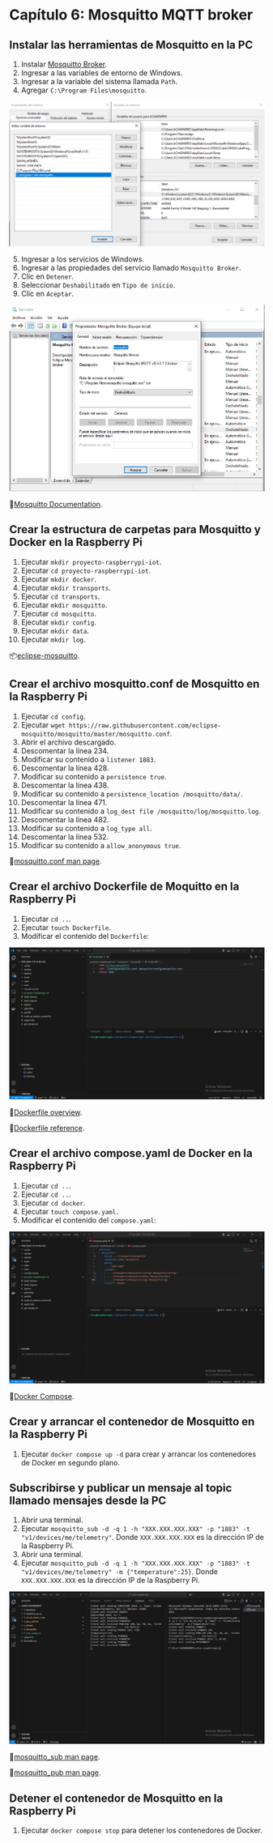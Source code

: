 # Capítulo 6: Mosquitto MQTT broker

## Instalar las herramientas de Mosquitto en la PC

1. Instalar [Mosquitto Broker](https://mosquitto.org/download/).
2. Ingresar a las variables de entorno de Windows.
3. Ingresar a la variable del sistema llamada `Path`.
4. Agregar `C:\Program Files\mosquitto`.

![Variable Path](1.png)

5. Ingresar a los servicios de Windows.
6. Ingresar a las propiedades del servicio llamado `Mosquitto Broker`.
7. Clic en `Detener`.
8. Seleccionar `Deshabilitado` en `Tipo de inicio`.
9. Clic en `Aceptar`.

![Servicio Mosquitto Broker](2.png)

📝[Mosquitto Documentation](https://mosquitto.org/documentation/).

## Crear la estructura de carpetas para Mosquitto y Docker en la Raspberry Pi

1. Ejecutar `mkdir proyecto-raspberrypi-iot`.
2. Ejecutar `cd proyecto-raspberrypi-iot`.
3. Ejecutar `mkdir docker`.
4. Ejecutar `mkdir transports`.
5. Ejecutar `cd transports`.
6. Ejecutar `mkdir mosquitto`.
7. Ejecutar `cd mosquitto`.
8. Ejecutar `mkdir config`.
9. Ejecutar `mkdir data`.
10. Ejecutar `mkdir log`.

📦[eclipse-mosquitto](https://hub.docker.com/_/eclipse-mosquitto).

## Crear el archivo mosquitto.conf de Mosquitto en la Raspberry Pi

1. Ejecutar `cd config`.
2. Ejecutar `wget https://raw.githubusercontent.com/eclipse-mosquitto/mosquitto/master/mosquitto.conf`.
3. Abrir el archivo descargado.
4. Descomentar la línea 234.
5. Modificar su contenido a `listener 1883`.
6. Descomentar la línea 428.
7. Modificar su contenido a `persistence true`.
8. Descomentar la línea 438.
9. Modificar su contenido a `persistence_location /mosquitto/data/`.
10. Descomentar la línea 471.
11. Modificar su contenido a `log_dest file /mosquitto/log/mosquitto.log`.
12. Descomentar la línea 482.
13. Modificar su contenido a `log_type all`.
14. Descomentar la línea 532.
15. Modificar su contenido a `allow_anonymous true`.

📝[mosquitto.conf man page](https://mosquitto.org/man/mosquitto-conf-5.html).

## Crear el archivo Dockerfile de Moquitto en la Raspberry Pi

1. Ejecutar `cd ..`.
2. Ejecutar `touch Dockerfile`.
3. Modificar el contenido del `Dockerfile`:

![Dockerfile](3.png)

📝[Dockerfile overview](https://docs.docker.com/build/concepts/dockerfile/).

📝[Dockerfile reference](https://docs.docker.com/reference/dockerfile/).

## Crear el archivo compose.yaml de Docker en la Raspberry Pi

1. Ejecutar `cd ..`.
2. Ejecutar `cd ..`.
3. Ejecutar `cd docker`.
4. Ejecutar `touch compose.yaml`.
5. Modificar el contenido del `compose.yaml`:

![compose.yaml](4.png)

📝[Docker Compose](https://docs.docker.com/compose/).

## Crear y arrancar el contenedor de Mosquitto en la Raspberry Pi

1. Ejecutar `docker compose up -d` para crear y arrancar los contenedores de Docker en segundo plano.

## Subscribirse y publicar un mensaje al topic llamado mensajes desde la PC

1. Abrir una terminal.
2. Ejecutar `mosquitto_sub -d -q 1 -h "XXX.XXX.XXX.XXX" -p "1883" -t "v1/devices/me/telemetry"`. Donde `XXX.XXX.XXX.XXX` es la dirección IP de la Raspberry Pi.
3. Abrir una terminal.
4. Ejecutar `mosquitto_pub -d -q 1 -h "XXX.XXX.XXX.XXX" -p "1883" -t "v1/devices/me/telemetry" -m {"temperature":25}`. Donde `XXX.XXX.XXX.XXX` es la dirección IP de la Raspberry Pi.

![mosquitto_sub y mosquitto_pub](5.png)

📝[mosquitto_sub man page](https://mosquitto.org/man/mosquitto_sub-1.html).

📝[mosquitto_pub man page](https://mosquitto.org/man/mosquitto_pub-1.html).

## Detener el contenedor de Mosquitto en la Raspberry Pi

1. Ejecutar `docker compose stop` para detener los contenedores de Docker.
